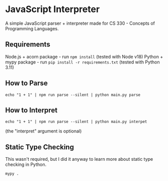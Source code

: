 # JavaScript Interpreter

A simple JavaScript parser + interpreter made for CS 330 - Concepts of Programming Languages.

## Requirements

Node.js + acorn package - run `npm install` (tested with Node v18)
Python + mypy package - run `pip install -r requirements.txt` (tested with Python 3.11)

## How to Parse

`echo "1 + 1" | npm run parse --silent | python main.py parse`

## How to Interpret

`echo "1 + 1" | npm run parse --silent | python main.py interpet`

(the "interpret" argument is optional)

## Static Type Checking

This wasn't required, but I did it anyway to learn more about static type checking in Python.

`mypy .`